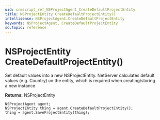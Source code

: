 ```yaml
---
uid: crmscript_ref_NSProjectAgent_CreateDefaultProjectEntity
title: NSProjectEntity CreateDefaultProjectEntity()
intellisense: NSProjectAgent.CreateDefaultProjectEntity
keywords: NSProjectAgent, CreateDefaultProjectEntity
so.topic: reference
---
```


# NSProjectEntity CreateDefaultProjectEntity()
	  
Set default values into a new NSProjectEntity.
NetServer calculates default values (e.g. Country) on the entity, which is required when creating/storing a new instance
	  
**Returns:** NSProjectEntity

```crmscript
NSProjectAgent agent;
NSProjectEntity thing = agent.CreateDefaultProjectEntity();
thing = agent.SaveProjectEntity(thing);
```

